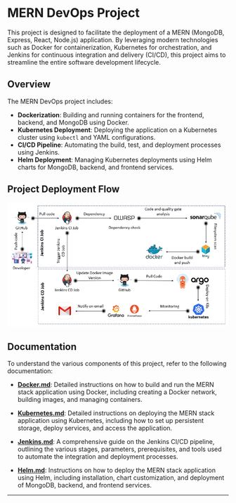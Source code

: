 # MERN DevOps Project

This project is designed to facilitate the deployment of a MERN (MongoDB, Express, React, Node.js) application. By leveraging modern technologies such as Docker for containerization, Kubernetes for orchestration, and Jenkins for continuous integration and delivery (CI/CD), this project aims to streamline the entire software development lifecycle.

## Overview

The MERN DevOps project includes:

- **Dockerization**: Building and running containers for the frontend, backend, and MongoDB using Docker.
- **Kubernetes Deployment**: Deploying the application on a Kubernetes cluster using `kubectl` and YAML configurations.
- **CI/CD Pipeline**: Automating the build, test, and deployment processes using Jenkins.
- **Helm Deployment**: Managing Kubernetes deployments using Helm charts for MongoDB, backend, and frontend services.

## Project Deployment Flow

![workflow-gif](./docs/workflow.gif)

## Documentation

To understand the various components of this project, refer to the following documentation:

- **[Docker.md](./docs/Docker.md)**: Detailed instructions on how to build and run the MERN stack application using Docker, including creating a Docker network, building images, and managing containers.

- **[Kubernetes.md](./docs/Kubernetes.md)**: Detailed instructions on deploying the MERN stack application using Kubernetes, including how to set up persistent storage, deploy services, and access the application.

- **[Jenkins.md](./docs/Jenkins.md)**: A comprehensive guide on the Jenkins CI/CD pipeline, outlining the various stages, parameters, prerequisites, and tools used to automate the integration and deployment processes.

- **[Helm.md](./docs/Helm.md)**: Instructions on how to deploy the MERN stack application using Helm, including installation, chart customization, and deployment of MongoDB, backend, and frontend services.

---